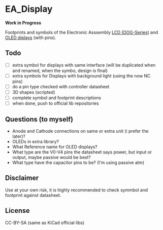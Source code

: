 # EA_Display

**Work in Progress**

Footprints and symbols of the Electronic Asssembly [LCD (DOG-Series)](https://www.lcd-module.com/produkte/dog.html) and [OLED diplays](https://www.lcd-module.com/produkte/olednew-technology.html) (with pins).

## Todo
- [ ] extra symbol for displays with same interface (will be duplicated when and renamed, when the symbo, design is final)
- [ ] extra symbols for Displays with background light (using the now NC pins)
- [ ] do a pin type checked with controller datasheet
- [ ] 3D shapes (scripted)
- [ ] complete symbol and footprint descriptions
- [ ] when done, push to official lib repositories

## Questions (to myself)

- Anode and Cathode connections on same or extra unit (i prefer the later)?
- OLEDs in extra library?
- What Reference name for OLED displays?
- What type are the V0-V4 pins the datasheet says power, but input or output, maybe passive would be best?
- What type have the capacitor pins to be? (I'm using passive atm)

## Disclaimer

Use at your own risk, it is highly recommended to check symmbol and footprint against datasheet.

## License

CC-BY-SA (same as KiCad official libs)